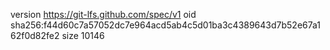 version https://git-lfs.github.com/spec/v1
oid sha256:f44d60c7a57052dc7e964acd5ab4c5d01ba3c4389643d7b52e67a162f0d82fe2
size 10146
